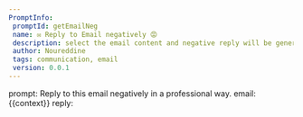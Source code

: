 ```yaml
---
PromptInfo:
 promptId: getEmailNeg
 name: ✉️ Reply to Email negatively 😡
 description: select the email content and negative reply will be generated
 author: Noureddine
 tags: communication, email
 version: 0.0.1
---
```

prompt:
Reply to this email negatively in a professional way. 
email: 
{{context}}
reply: 

